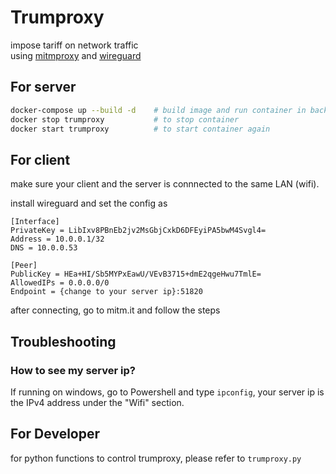 # Trumproxy

impose tariff on network traffic  
using [mitmproxy](https://mitmproxy.org/) and [wireguard](https://www.wireguard.com/)

## For server

```bash
docker-compose up --build -d    # build image and run container in background
docker stop trumproxy           # to stop container
docker start trumproxy          # to start container again
```

## For client

make sure your client and the server is connnected to the same LAN (wifi).

install wireguard and set the config as

```
[Interface]
PrivateKey = LibIxv8PBnEb2jv2MsGbjCxkD6DFEyiPA5bwM4Svgl4=
Address = 10.0.0.1/32
DNS = 10.0.0.53

[Peer]
PublicKey = HEa+HI/Sb5MYPxEawU/VEvB3715+dmE2qgeHwu7TmlE=
AllowedIPs = 0.0.0.0/0
Endpoint = {change to your server ip}:51820
```

after connecting, go to mitm.it and follow the steps

## Troubleshooting

### How to see my server ip?

If running on windows, go to Powershell and type `ipconfig`, your server ip is the IPv4 address under the "Wifi" section.

## For Developer

for python functions to control trumproxy, please refer to `trumproxy.py`
